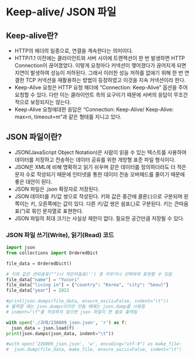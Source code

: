 # Keep-alive/ JSON 파일

## Keep-alive란?

- HTTP의 헤더의 일종으로, 연결을 계속한다는 의미이다.
- HTTP/1.1 이전에는 클라이언트와 서버 사이에 트랜잭션이 한 번 발생하면 HTTP Connection이 끊어졌었다. 이렇게 요청마다 커넥션이 맺어졌다가 끊어지게 되면 지연이 발생하여 성능이 저하된다. 그래서 이러한 성능 저하를 없애기 위해 한 번 연결한 TCP 커넥션을 재활용하는 방법이 등장하였고 이것을 지속 커넥션이라 한다.
- Keep-Alive 요청은 HTTP 요청 헤더에 “Connection: Keep-Alive” 옵션을 주어 요청할 수 있다. 다만 이는 클라이언트 측의 요구이기 때문에 서버의 응답이 무조건적으로 보장되지는 않는다.
- Keep-Alive 요청에대한 응답은 “Connection: Keep-Alive/ Keep-Alive: max=n, timeout=m”과 같은 형태를 지니고 있다.

## JSON 파일이란?

- JSON(JavaScript Object Notation)은 사람이 읽을 수 있는 텍스트를 사용하여 데이터를 저장하고 전송하는 데이터 공유를 위한 개방형 표준 파일 형식이다.
- JSON은 XML에 비해 명확하고 읽기 쉬우며 같은 데이터를 정의하더라도 더 적은 문자 수로 작성되기 때문에 인터넷을 통한 데이터 전송 오버헤드를 줄이기 때문에 좋은 대안이 된다.
- JSON 파일은 .json 확장자로 저장된다.
- JSON 데이터를 키/값 쌍으로 작성된다. 키와 값은 중간에 콜론(:)으로 구분되며 왼쪽이는 키, 오른쪽에는 값이 있다. 다른 키/값 쌍은 쉼표(,)로 구분된다. 키는 큰따옴표(”)로 묶인 문자열로 표현한다.
- JSON 파일의 최대 크기는 사실상 제한이 없다. 필요한 공간만큼 저장될 수 있다.

### JSON 파일 쓰기(Write), 읽기(Read) 코드

```python
import json
from collections import OrderedDict

file_data = OrderedDict()

# 키와 값은 큰따옴표("")나 작은따옴표('') 중 아무거나 선택하여 표현할 수 있음
file_data["name"] = "Yucori"
file_data["living in"] = {"country": "Korea", "city": "Seoul"}
file_data["year"] = 2023

#print(json.dumps(file_data, ensure_ascii=False, indent="\t"))
# 출력할 때는 json.dumps이지만 만들 때에는 json.dump를 사용함
# indent="\t"를 작성하지 않으면 json 파일이 한 줄로 출력됨

with open('./과제/230809_json.json', 'r') as f:
  json_data = json.load(f)
print(json.dumps(json_data, indent="\t"))

#with open('230809_json.json', 'w', encoding="utf-8") as make_file:
#  json.dump(file_data, make_file, ensure_ascii=False, indent="\t")
```
